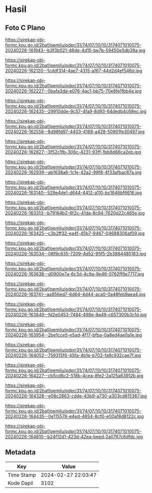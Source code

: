 # Hasil

## Foto C Plano

https://sirekap-obj-formc.kpu.go.id/2baf/pemilu/pdpr/31/74/07/10/10/3174071010075-20240226-161943--b3f3b021-46de-4d15-be7b-59450e5db39a.jpg

https://sirekap-obj-formc.kpu.go.id/2baf/pemilu/pdpr/31/74/07/10/10/3174071010075-20240226-162120--1cddf314-4ae7-4315-a167-44d2d4ef546d.jpg

https://sirekap-obj-formc.kpu.go.id/2baf/pemilu/pdpr/31/74/07/10/10/3174071010075-20240226-162227--0bafa3da-e076-4ac1-bb75-70e8fe1fbb4e.jpg

https://sirekap-obj-formc.kpu.go.id/2baf/pemilu/pdpr/31/74/07/10/10/3174071010075-20240226-162435--29910dde-9c57-4fa9-8d93-64dedb4c68ec.jpg

https://sirekap-obj-formc.kpu.go.id/2baf/pemilu/pdpr/31/74/07/10/10/3174071010075-20240226-162556--8d98fd97-4403-4188-a428-50901fe30497.jpg

https://sirekap-obj-formc.kpu.go.id/2baf/pemilu/pdpr/31/74/07/10/10/3174071010075-20240226-162827--3f52c1fb-306c-4231-93ff-1bb8d66ca2eb.jpg

https://sirekap-obj-formc.kpu.go.id/2baf/pemilu/pdpr/31/74/07/10/10/3174071010075-20240226-162939--ab1638a6-1c1e-42a2-99f8-4f33afbac67a.jpg

https://sirekap-obj-formc.kpu.go.id/2baf/pemilu/pdpr/31/74/07/10/10/3174071010075-20240226-163140--529e4de1-d644-4412-a110-bc1646bf6616.jpg

https://sirekap-obj-formc.kpu.go.id/2baf/pemilu/pdpr/31/74/07/10/10/3174071010075-20240226-163313--b79164b2-6f2c-41da-8c94-7620d22c465e.jpg

https://sirekap-obj-formc.kpu.go.id/2baf/pemilu/pdpr/31/74/07/10/10/3174071010075-20240226-163425--c3b2ff32-ea4f-45b7-9467-04688306af09.jpg

https://sirekap-obj-formc.kpu.go.id/2baf/pemilu/pdpr/31/74/07/10/10/3174071010075-20240226-163534--08f9c835-7209-4d52-95f5-2b3884485183.jpg

https://sirekap-obj-formc.kpu.go.id/2baf/pemilu/pdpr/31/74/07/10/10/3174071010075-20240226-163636--d0900e7a-6c3d-4c9a-9e46-0762ff9e7717.jpg

https://sirekap-obj-formc.kpu.go.id/2baf/pemilu/pdpr/31/74/07/10/10/3174071010075-20240226-163741--aa856ed7-6d64-4d44-aca0-0a48feb9aea4.jpg

https://sirekap-obj-formc.kpu.go.id/2baf/pemilu/pdpr/31/74/07/10/10/3174071010075-20240226-163849--fd2e0453-7484-498e-9a49-c657300b3c1d.jpg

https://sirekap-obj-formc.kpu.go.id/2baf/pemilu/pdpr/31/74/07/10/10/3174071010075-20240226-163954--2be1cce5-e5ad-4f17-bfba-0a8ed4ae0a1e.jpg

https://sirekap-obj-formc.kpu.go.id/2baf/pemilu/pdpr/31/74/07/10/10/3174071010075-20240226-164052--759315f6-45fa-4b1e-b702-fa9c932cae7f.jpg

https://sirekap-obj-formc.kpu.go.id/2baf/pemilu/pdpr/31/74/07/10/10/3174071010075-20240226-164227--cb5cd8c2-518b-4cea-8fe2-2a125a63912b.jpg

https://sirekap-obj-formc.kpu.go.id/2baf/pemilu/pdpr/31/74/07/10/10/3174071010075-20240226-164328--e08c2863-cdde-43b9-a730-a303cd815367.jpg

https://sirekap-obj-formc.kpu.go.id/2baf/pemilu/pdpr/31/74/07/10/10/3174071010075-20240226-164435--0e115578-e4ed-4854-8cf0-e00a18d8122c.jpg

https://sirekap-obj-formc.kpu.go.id/2baf/pemilu/pdpr/31/74/07/10/10/3174071010075-20240226-164610--b24f12d1-423d-42ea-beed-2a0767c6dfdc.jpg


## Metadata

| Key        | Value               |
| ---------- | ------------------- |
| Time Stamp | 2024-02-27 22:03:47 |
| Kode Dapil | 3102                |



